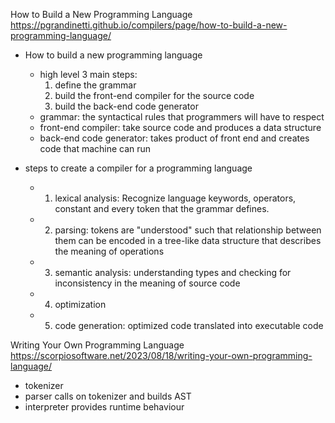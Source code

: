 How to Build a New Programming Language
https://pgrandinetti.github.io/compilers/page/how-to-build-a-new-programming-language/

- How to build a new programming language
    - high level 3 main steps:
        1. define the grammar
        2. build the front-end compiler for the source code
        3. build the back-end code generator
    - grammar: the syntactical rules that programmers will have to respect
    - front-end compiler: take source code and produces a data structure
    - back-end code generator: takes product of front end and creates code that machine can run

- steps to create a compiler for a programming language
    - 1. lexical analysis:  Recognize language keywords, operators, constant and every token that the grammar defines.
    - 2. parsing: tokens are "understood" such that relationship between them can be encoded in a tree-like data structure that describes the meaning of operations
    - 3. semantic analysis: understanding types and checking for inconsistency in the meaning of source code
    - 4. optimization
    - 5. code generation: optimized code translated into executable code


Writing Your Own Programming Language
https://scorpiosoftware.net/2023/08/18/writing-your-own-programming-language/

- tokenizer
- parser calls on tokenizer and builds AST
- interpreter provides runtime behaviour
